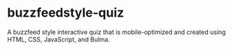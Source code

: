 # buzzfeedstyle-quiz
A buzzfeed style interactive quiz that is mobile-optimized and created using HTML, CSS, JavaScript, and Bulma. 
